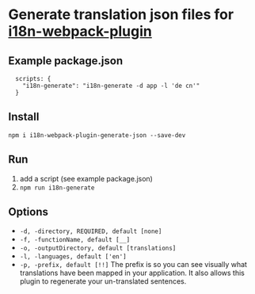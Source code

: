 # Generate translation json files for [i18n-webpack-plugin](https://github.com/webpack-contrib/i18n-webpack-plugin)

## Example package.json
```
  scripts: {
    "i18n-generate": "i18n-generate -d app -l 'de cn'"
  }
```

## Install
`npm i i18n-webpack-plugin-generate-json --save-dev`

## Run
1. add a script (see example package.json)
2. `npm run i18n-generate`

## Options
- `-d, -directory, REQUIRED, default [none]`
- `-f, -functionName, default [__]`
- `-o, -outputDirectory, default [translations]`
- `-l, -languages, default ['en']`
- `-p, -prefix, default [!!]` The prefix is so you can see visually what translations have been mapped in your application. It also allows this plugin to regenerate your un-translated sentences.
